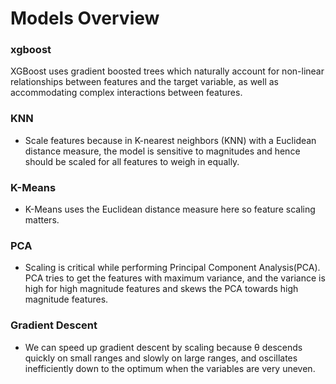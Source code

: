 # Models Overview

### xgboost

XGBoost uses gradient boosted trees which naturally account for non-linear relationships between features and the target variable, as well as accommodating complex interactions between features.

### KNN 

* Scale features because in K-nearest neighbors (KNN) with a Euclidean distance measure, the model is sensitive to magnitudes and hence should be scaled for all features to weigh in equally.

### K-Means

* K-Means uses the Euclidean distance measure here so feature scaling matters.

### PCA 

* Scaling is critical while performing Principal Component Analysis(PCA). PCA tries to get the features with maximum variance, and the variance is high for high magnitude features and skews the PCA towards high magnitude features.

### Gradient Descent

* We can speed up gradient descent by scaling because θ descends quickly on small ranges and slowly on large ranges, and oscillates inefficiently down to the optimum when the variables are very uneven.